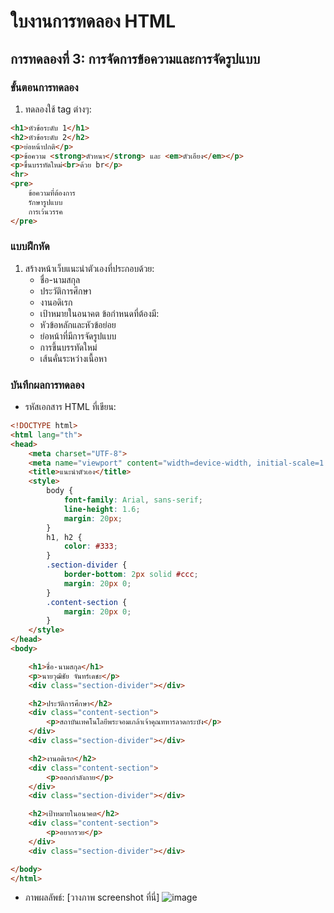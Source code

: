 # ใบงานการทดลอง HTML
 
## การทดลองที่ 3: การจัดการข้อความและการจัดรูปแบบ
### ขั้นตอนการทดลอง
1. ทดลองใช้ tag ต่างๆ:
```html
<h1>หัวข้อระดับ 1</h1>
<h2>หัวข้อระดับ 2</h2>
<p>ย่อหน้าปกติ</p>
<p>ข้อความ <strong>ตัวหนา</strong> และ <em>ตัวเอียง</em></p>
<p>ขึ้นบรรทัดใหม่<br>ด้วย br</p>
<hr>
<pre>
    ข้อความที่ต้องการ
    รักษารูปแบบ
    การเว้นวรรค
</pre>
```

### แบบฝึกหัด
1. สร้างหน้าเว็บแนะนำตัวเองที่ประกอบด้วย:
   - ชื่อ-นามสกุล
   - ประวัติการศึกษา
   - งานอดิเรก
   - เป้าหมายในอนาคต
 ข้อกำหนดที่ต้องมี:
   - หัวข้อหลักและหัวข้อย่อย
   - ย่อหน้าที่มีการจัดรูปแบบ
   - การขึ้นบรรทัดใหม่
   - เส้นคั่นระหว่างเนื้อหา
### บันทึกผลการทดลอง
- รหัสเอกสาร HTML ที่เขียน:
```html
<!DOCTYPE html>
<html lang="th">
<head>
    <meta charset="UTF-8">
    <meta name="viewport" content="width=device-width, initial-scale=1.0">
    <title>แนะนำตัวเอง</title>
    <style>
        body {
            font-family: Arial, sans-serif;
            line-height: 1.6;
            margin: 20px;
        }
        h1, h2 {
            color: #333;
        }
        .section-divider {
            border-bottom: 2px solid #ccc;
            margin: 20px 0;
        }
        .content-section {
            margin: 20px 0;
        }
    </style>
</head>
<body>

    <h1>ชื่อ-นามสกุล</h1>
    <p>นายวุฒิชัย จันทร์เดชะ</p>
    <div class="section-divider"></div>

    <h2>ประวัติการศึกษา</h2>
    <div class="content-section">
        <p>สถาบันเทคโนโลยีพระจอมเกล้าเจ้าคุณทหารลาดกระบัง</p>
    </div>
    <div class="section-divider"></div>

    <h2>งานอดิเรก</h2>
    <div class="content-section">
        <p>ออกกำลังกาย</p>
    </div>
    <div class="section-divider"></div>

    <h2>เป้าหมายในอนาคต</h2>
    <div class="content-section">
        <p>อยากรวย</p>
    </div>
    <div class="section-divider"></div>

</body>
</html>
```
- ภาพผลลัพธ์:
[วางภาพ screenshot ที่นี่]
![image](https://github.com/user-attachments/assets/18326f93-fa40-4274-a78d-4eb6b0223103)


